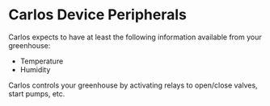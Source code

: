 # Carlos Device Peripherals

Carlos expects to have at least the following information available from your greenhouse:

- Temperature
- Humidity

Carlos controls your greenhouse by activating relays to open/close valves, start pumps, etc.
